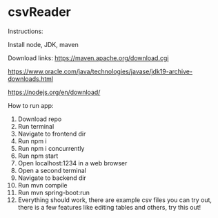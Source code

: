 # csvReader
Instructions:

Install node, JDK, maven

Download links: https://maven.apache.org/download.cgi

https://www.oracle.com/java/technologies/javase/jdk19-archive-downloads.html

https://nodejs.org/en/download/

How to run app:
1. Download repo
2. Run terminal
3. Navigate to frontend dir
4. Run npm i
5. Run npm i concurrently
6. Run npm start
7. Open localhost:1234 in a web browser
8. Open a second terminal
9. Navigate to backend dir
10. Run mvn compile
11. Run mvn spring-boot:run
12. Everything should work, there are example csv files you can try out, 
there is a few features like editing tables and others, try this out!
